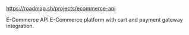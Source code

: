 https://roadmap.sh/projects/ecommerce-api



E-Commerce API
E-Commerce platform with cart and payment gateway integration.